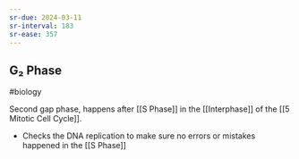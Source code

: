```yaml
---
sr-due: 2024-03-11
sr-interval: 183
sr-ease: 357
---
```

## G₂ Phase
#biology 

Second gap phase, happens after [[S Phase]] in the [[Interphase]] of the [[5 Mitotic Cell Cycle]].
- Checks the DNA replication to make sure no errors or mistakes happened in the [[S Phase]]